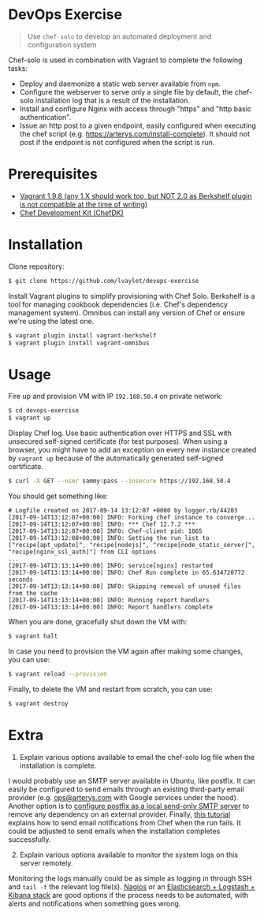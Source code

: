 # DevOps Exercise

> Use `chef-solo` to develop an automated deployment and configuration system

Chef-solo is used in combination with Vagrant to complete the following tasks:
- Deploy and daemonize a static web server available from `npm`.
- Configure the webserver to serve only a single file by default, the chef-solo installation log that is a result of the installation.
- Install and configure Nginx with access through "https" and "http basic authentication".
- Issue an http post to a given endpoint, easily configured when executing the chef script (e.g. https://arterys.com/install-complete). It should not post if the endpoint is not configured when the script is run.

# Prerequisites
- [Vagrant 1.9.8 (any 1.X should work too, but NOT 2.0 as Berkshelf plugin is not compatible at the time of writing)](https://releases.hashicorp.com/vagrant/1.9.8/)
- [Chef Development Kit (ChefDK)](https://downloads.chef.io/chefdk)

# Installation

Clone repository:
```bash
$ git clone https://github.com/lvaylet/devops-exercise
```

Install Vagrant plugins to simplify provisioning with Chef Solo. Berkshelf is a tool for managing cookbook dependencies (i.e. Chef's dependency management system). Omnibus can install any version of Chef or ensure we're using the latest one.
```bash
$ vagrant plugin install vagrant-berkshelf
$ vagrant plugin install vagrant-omnibus
```

# Usage

Fire up and provision VM with IP `192.168.50.4` on private network:
```bash
$ cd devops-exercise
$ vagrant up
```

Display Chef log. Use basic authentication over HTTPS and SSL with unsecured self-signed certificate (for test purposes). When using a browser, you might have to add an exception on every new instance created by `vagrant up` because of the automatically generated self-signed certificate.
```bash
$ curl -X GET --user sammy:pass --insecure https://192.168.50.4
```

You should get something like:
```
# Logfile created on 2017-09-14 13:12:07 +0000 by logger.rb/44203
[2017-09-14T13:12:07+00:00] INFO: Forking chef instance to converge...
[2017-09-14T13:12:07+00:00] INFO: *** Chef 12.7.2 ***
[2017-09-14T13:12:07+00:00] INFO: Chef-client pid: 1865
[2017-09-14T13:12:08+00:00] INFO: Setting the run_list to ["recipe[apt_update]", "recipe[nodejs]", "recipe[node_static_server]", "recipe[nginx_ssl_auth]"] from CLI options
...
[2017-09-14T13:13:14+00:00] INFO: service[nginx] restarted
[2017-09-14T13:13:14+00:00] INFO: Chef Run complete in 65.634720772 seconds
[2017-09-14T13:13:14+00:00] INFO: Skipping removal of unused files from the cache
[2017-09-14T13:13:14+00:00] INFO: Running report handlers
[2017-09-14T13:13:14+00:00] INFO: Report handlers complete
```

When you are done, gracefully shut down the VM with:
```bash
$ vagrant halt
```

In case you need to provision the VM again after making some changes, you can use:
```bash
$ vagrant reload --provision
```

Finally, to delete the VM and restart from scratch, you can use:
```bash
$ vagrant destroy
```

# Extra

1. Explain various options available to email the chef-solo log file when the installation is complete.

I would probably use an SMTP server available in Ubuntu, like postfix. It can easily be configured to send emails through an existing third-party email provider (e.g. ops@arterys.com with Google services under the hood). Another option is to [configure postfix as a local send-only SMTP server](https://www.digitalocean.com/community/tutorials/how-to-install-and-configure-postfix-as-a-send-only-smtp-server-on-ubuntu-14-04) to remove any dependency on an external provider. Finally, [this tutorial](https://www.frankmitchell.org/2013/03/chef-handlers/) explains how to send email notifications from Chef when the run fails. It could be adjusted to send emails when the installation completes successfully.

2. Explain various options available to monitor the system logs on this server remotely.

Monitoring the logs manually could be as simple as logging in through SSH and `tail -f` the relevant log file(s). [Nagios](https://www.nagios.org/) or an [Elasticsearch + Logstash + Kibana stack](https://www.digitalocean.com/community/tutorial_series/centralized-logging-with-elk-stack-elasticsearch-logstash-and-kibana-on-ubuntu-14-04) are good options if the process needs to be automated, with alerts and notifications when something goes wrong.
